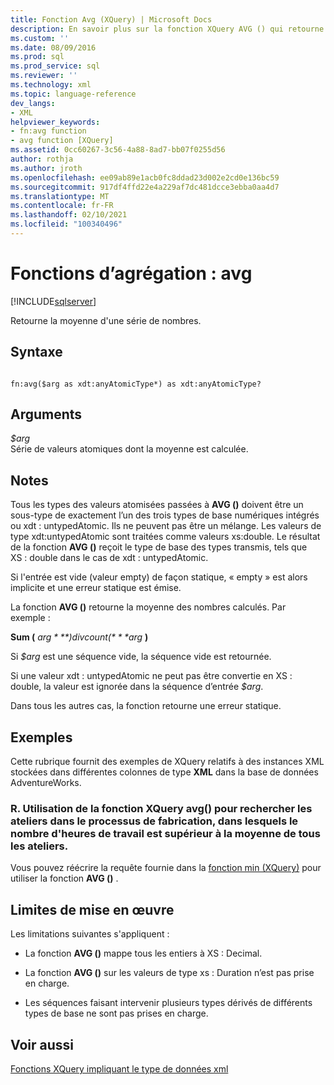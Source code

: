 ```yaml
---
title: Fonction Avg (XQuery) | Microsoft Docs
description: En savoir plus sur la fonction XQuery AVG () qui retourne la moyenne d’une séquence de nombres spécifiée.
ms.custom: ''
ms.date: 08/09/2016
ms.prod: sql
ms.prod_service: sql
ms.reviewer: ''
ms.technology: xml
ms.topic: language-reference
dev_langs:
- XML
helpviewer_keywords:
- fn:avg function
- avg function [XQuery]
ms.assetid: 0cc60267-3c56-4a88-8ad7-bb07f0255d56
author: rothja
ms.author: jroth
ms.openlocfilehash: ee09ab89e1acb0fc8ddad23d002e2cd0e136bc59
ms.sourcegitcommit: 917df4ffd22e4a229af7dc481dcce3ebba0aa4d7
ms.translationtype: MT
ms.contentlocale: fr-FR
ms.lasthandoff: 02/10/2021
ms.locfileid: "100340496"
---
```

# <a name="aggregate-functions---avg"></a>Fonctions d’agrégation : avg
[!INCLUDE[sqlserver](../includes/applies-to-version/sqlserver.md)]

  Retourne la moyenne d'une série de nombres.  
  
## <a name="syntax"></a>Syntaxe  
  
```  
  
fn:avg($arg as xdt:anyAtomicType*) as xdt:anyAtomicType?  
```  
  
## <a name="arguments"></a>Arguments  
 *$arg*  
 Série de valeurs atomiques dont la moyenne est calculée.  
  
## <a name="remarks"></a>Notes  
 Tous les types des valeurs atomisées passées à **AVG ()** doivent être un sous-type de exactement l’un des trois types de base numériques intégrés ou xdt : untypedAtomic. Ils ne peuvent pas être un mélange. Les valeurs de type xdt:untypedAtomic sont traitées comme valeurs xs:double. Le résultat de la fonction **AVG ()** reçoit le type de base des types transmis, tels que XS : double dans le cas de xdt : untypedAtomic.  
  
 Si l'entrée est vide (valeur empty) de façon statique, « empty » est alors implicite et une erreur statique est émise.  
  
 La fonction **AVG ()** retourne la moyenne des nombres calculés. Par exemple :  
  
 **Sum (** *$arg* **) div count (** *$arg* **)**  
  
 Si *$arg* est une séquence vide, la séquence vide est retournée.  
  
 Si une valeur xdt : untypedAtomic ne peut pas être convertie en XS : double, la valeur est ignorée dans la séquence d’entrée *$arg*.  
  
 Dans tous les autres cas, la fonction retourne une erreur statique.  
  
## <a name="examples"></a>Exemples  
 Cette rubrique fournit des exemples de XQuery relatifs à des instances XML stockées dans différentes colonnes de type **XML** dans la base de données AdventureWorks.  
  
### <a name="a-using-the-avg-xquery-function-to-find-work-center-locations-in-the-manufacturing-process-in-which-labor-hours-are-greater-than-the-average-for-all-work-center-locations"></a>R. Utilisation de la fonction XQuery avg() pour rechercher les ateliers dans le processus de fabrication, dans lesquels le nombre d'heures de travail est supérieur à la moyenne de tous les ateliers.  
 Vous pouvez réécrire la requête fournie dans la [fonction min (XQuery)](../xquery/aggregate-functions-min.md) pour utiliser la fonction **AVG ()** .  
  
## <a name="implementation-limitations"></a>Limites de mise en œuvre  
 Les limitations suivantes s'appliquent :  
  
-   La fonction **AVG ()** mappe tous les entiers à XS : Decimal.  
  
-   La fonction **AVG ()** sur les valeurs de type xs : Duration n’est pas prise en charge.  
  
-   Les séquences faisant intervenir plusieurs types dérivés de différents types de base ne sont pas prises en charge.  
  
## <a name="see-also"></a>Voir aussi  
 [Fonctions XQuery impliquant le type de données xml](../xquery/xquery-functions-against-the-xml-data-type.md)  
  
  
